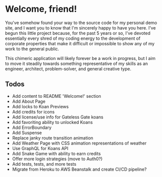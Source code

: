 # Welcome, friend!

You've somehow found your way to the source code for my personal demo site, and I want you to know that I'm sincerely happy to have you here. I've begun this little project because, for the past 5 years or so, I've devoted essentially every shred of my coding energy to the development of corporate properties that make it difficult or impossible to show any of my work to the general public.

This chimeric application will likely forever be a work in progress, but I aim to move it steadily towards something representative of my skills as an engineer, architect, problem-solver, and general creative type.

## Todos
* Add content to README 'Welcome!' section
* Add About Page
* Add locks to Koan Previews
* Add credits for icons
* Add license/use info for Gateless Gate koans
* Add favoriting ability to unlocked Koans
* Add ErrorBoundary
* Add Suspense
* Replace janky route transition animation
* Add Weather Page with CSS animation representations of weather
* Use GraphQL for Koans API
* Add Snake Game with ability to earn credits
* Offer more login strategies (move to Auth0?)
* Add tests, tests, and more tests
* Migrate from Heroku to AWS Beanstalk and create CI/CD pipeline?
